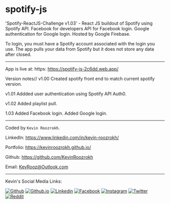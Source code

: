 # spotify-js
'Spotify-ReactJS-Challenge v1.03' - React JS buildout of Spotify using Spotify API. Facebook for developers API for Facebook login. Google authentication for Google login. Hosted by Google Firebase.

To login, you must have a Spotify account associated with the login you use. The app pulls your data from Spotify but it does not store any data after closed.

---
App is live at: https: https://spotify-js-2c6dd.web.app/

Version notes//
v1.00
Created spotify front end to match current spotify version.

v1.01
Addded user authentication using Spotify API Auth0.

v1.02
Added playlist pull. 

1.03 
Added Facebook login. Added Google login.

---
Coded by `Kevin Roozrokh`.

LinkedIn: https://www.linkedin.com/in/kevin-roozrokh/

Portfolio: https://kevinroozrokh.github.io/

Github: https://github.com/KevinRoozrokh

Email: KevRooz@Outlook.com

---
Kevin's Social Media Links:

[![Github](https://img.shields.io/badge/-Github-gray?style=flat-square&logo=Github&logoColor=white)](https://github.com/KevinRoozrokh)
[![Github.io](https://img.shields.io/badge/-Github.io-black?style=flat-square&logo=Github&logoColor=white)](https://kevinroozrokh.github.io/)
[![Linkedin](https://img.shields.io/badge/-LinkedIn-darkblue?style=flat-square&logo=Linkedin&logoColor=white)](https://www.linkedin.com/in/kevin-roozrokh/)
[![Facebook](https://img.shields.io/badge/-Facebook-blue?style=flat-square&logo=Facebook&logoColor=white)](https://www.facebook.com/kevinkayvan/)
[![Instagram](https://img.shields.io/badge/-Instagram-red?style=flat-square&logo=Instagram&logoColor=white)](https://www.instagram.com/donkayvan/)
[![Twitter](https://img.shields.io/badge/-Twitter-teal?style=flat-square&logo=Twitter&logoColor=white)](https://twitter.com/kevinkayvan)
[![Reddit](https://img.shields.io/badge/-reddit-orange?style=flat-square&logo=reddit&logoColor=white)](https://www.reddit.com/user/KevinKayvan)
